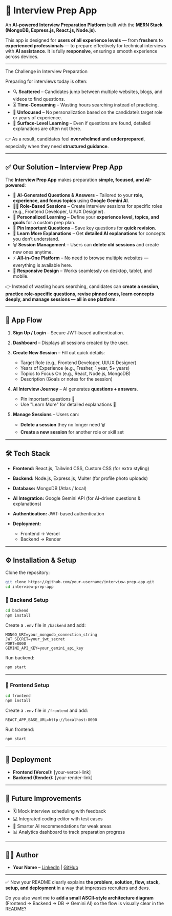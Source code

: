 

# 📘 Interview Prep App

An **AI-powered Interview Preparation Platform** built with the **MERN Stack (MongoDB, Express.js, React.js, Node.js)**.

This app is designed for **users of all experience levels** — from **freshers** to **experienced professionals** — to prepare effectively for technical interviews with **AI assistance**. It is fully **responsive**, ensuring a smooth experience across devices.

---

 The Challenge in Interview Preparation

Preparing for interviews today is often:

* 🔍 **Scattered** – Candidates jump between multiple websites, blogs, and videos to find questions.
* ⏳ **Time-Consuming** – Wasting hours searching instead of practicing.
* 🎯 **Unfocused** – No personalization based on the candidate’s target role or years of experience.
* 📖 **Surface-Level Learning** – Even if questions are found, detailed explanations are often not there.

👉 As a result, candidates feel **overwhelmed and underprepared**, especially when they need **structured guidance**.

---

## ✅ Our Solution – Interview Prep App

The **Interview Prep App** makes preparation **simple, focused, and AI-powered**:

* 🤖 **AI-Generated Questions & Answers** – Tailored to your **role, experience, and focus topics** using **Google Gemini AI**.
* 🧑‍💼 **Role-Based Sessions** – Create interview sessions for specific roles (e.g., Frontend Developer, UI/UX Designer).
* 🎯 **Personalized Learning** – Define your **experience level, topics, and goals** for a custom prep plan.
* 📌 **Pin Important Questions** – Save key questions for **quick revision**.
* 📖 **Learn More Explanations** – Get **detailed AI explanations** for concepts you don’t understand.
* 🗑️ **Session Management** – Users can **delete old sessions** and create new ones anytime.
* ⚡ **All-in-One Platform** – No need to browse multiple websites — everything is available here.
* 📱 **Responsive Design** – Works seamlessly on desktop, tablet, and mobile.

👉 Instead of wasting hours searching, candidates can **create a session, practice role-specific questions, revise pinned ones, learn concepts deeply, and manage sessions — all in one platform**.

---

## 🔄 App Flow

1. **Sign Up / Login** – Secure JWT-based authentication.
2. **Dashboard** – Displays all sessions created by the user.
3. **Create New Session** – Fill out quick details:

   * Target Role (e.g., Frontend Developer, UI/UX Designer)
   * Years of Experience (e.g., Fresher, 1 year, 5+ years)
   * Topics to Focus On (e.g., React, Node.js, MongoDB)
   * Description (Goals or notes for the session)
4. **AI Interview Journey** – AI generates **questions + answers**.

   * Pin important questions 📌
   * Use "Learn More" for detailed explanations 📖
5. **Manage Sessions** – Users can:

   * **Delete a session** they no longer need 🗑️
   * **Create a new session** for another role or skill set

---

## 🛠️ Tech Stack

* **Frontend:** React.js, Tailwind CSS, Custom CSS (for extra styling)
* **Backend:** Node.js, Express.js, Multer (for profile photo uploads)
* **Database:** MongoDB (Atlas / local)
* **AI Integration:** Google Gemini API (for AI-driven questions & explanations)
* **Authentication:** JWT-based authentication
* **Deployment:**

  * Frontend → Vercel
  * Backend → Render

---

## ⚙️ Installation & Setup

Clone the repository:

```bash
git clone https://github.com/your-username/interview-prep-app.git
cd interview-prep-app
```

### 🔹 Backend Setup

```bash
cd backend
npm install
```

Create a `.env` file in `/backend` and add:

```
MONGO_URI=your_mongodb_connection_string
JWT_SECRET=your_jwt_secret
PORT=8000
GEMINI_API_KEY=your_gemini_api_key
```

Run backend:

```bash
npm start
```

---

### 🔹 Frontend Setup

```bash
cd frontend
npm install
```

Create a `.env` file in `/frontend` and add:

```
REACT_APP_BASE_URL=http://localhost:8000
```

Run frontend:

```bash
npm start
```

---

## 🚀 Deployment

* **Frontend (Vercel):** \[your-vercel-link]
* **Backend (Render):** \[your-render-link]

---

## 📌 Future Improvements

* 🗓️ Mock interview scheduling with feedback
* 💻 Integrated coding editor with test cases
* 🧠 Smarter AI recommendations for weak areas
* 📊 Analytics dashboard to track preparation progress

---

## 👨‍💻 Author

* **Your Name** – [LinkedIn](your-linkedin) | [GitHub](your-github)

---

✅ Now your README clearly explains **the problem, solution, flow, stack, setup, and deployment** in a way that impresses recruiters and devs.

Do you also want me to **add a small ASCII-style architecture diagram** (Frontend → Backend → DB → Gemini AI) so the flow is visually clear in the README?

